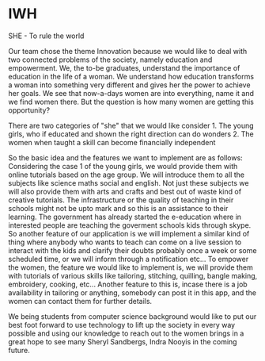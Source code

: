 # IWH
SHE - To rule the world


Our team chose the theme Innovation because we would like to deal with two connected problems of the society, namely education and empowerment. We, the to-be graduates, understand the importance of education in the life of a woman. We understand how education transforms a woman into something very different and gives her the power to achieve her goals. We see that now-a-days women are into everything, name it and we find women there. But the question is how many women are getting this opportunity?

There are two categories of "she" that we would like consider 1. The young girls, who if educated and shown the right direction can do wonders 2. The women when taught a skill can become financially independent

So the basic idea and the features we want to implement are as follows: Considering the case 1 of the young girls, we would provide them with online tutorials based on the age group. We will introduce them to all the subjects like science maths social and english. Not just these subjects we will also provide them with arts and crafts and best out of waste kind of creative tutorials. The infrastructure or the quality of teaching in their schools might not be upto mark and so this is an assistance to their learning. The government has already started the e-education where in interested people are teaching the goverment schools kids through skype. So another feature of our application is we will implement a similar kind of thing where anybody who wants to teach can come on a live session to interact with the kids and clarify their doubts probably once a week or some scheduled time, or we will inform through a notification etc... To empower the women, the feature we would like to implement is, we will provide them with tutorials of various skills like tailoring, stitching, quilling, bangle making, embroidery, cooking, etc... Another feature to this is, incase there is a job availability in tailoring or anything, somebody can post it in this app, and the women can contact them for further details.

We being students from computer science background would like to put our best foot forward to use technology to lift up the society in every way possible and using our knowledge to reach out to the women brings in a great hope to see many Sheryl Sandbergs, Indra Nooyis in the coming future.
